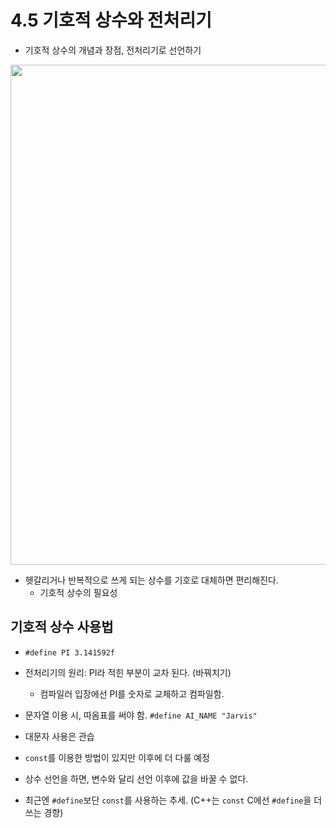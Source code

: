 # 4.5 기호적 상수와 전처리기
- 기호적 상수의 개념과 장점, 전처리기로 선언하기

<img src="https://github.com/uber9ma/following_C/blob/master/images/chapter4/const1.png?raw=true" width="800">

* 헷갈리거나 반복적으로 쓰게 되는 상수를 기호로 대체하면 편리해진다.
    - 기호적 상수의 필요성

## 기호적 상수 사용법

* `#define PI 3.141592f`

* 전처리기의 원리: PI라 적힌 부분이 교차 된다. (바꿔치기) 
    - 컴파일러 입장에선 PI를 숫자로 교체하고 컴파일함.

* 문자열 이용 시, 따옴표를 써야 함. `#define AI_NAME "Jarvis"`
* 대문자 사용은 관습

* `const`를 이용한 방법이 있지만 이후에 더 다룰 예정
* 상수 선언을 하면, 변수와 달리 선언 이후에 값을 바꿀 수 없다.
* 최근엔 `#define`보단 `const`를 사용하는 추세. (C++는 `const` C에선 `#define`을 더 쓰는 경향)